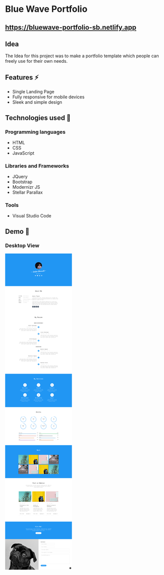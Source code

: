 # Blue Wave Portfolio
## https://bluewave-portfolio-sb.netlify.app

## Idea 
The Idea for this project was to make a portfolio template which people can freely use for their own needs.

## Features ⚡
* Single Landing Page
* Fully responsive for mobile devices
* Sleek and simple design

## Technologies used 🚩
### Programming languages
* HTML
* CSS
* JavaScript
### Libraries and Frameworks
* JQuery
* Bootstrap
* Modernizr JS
* Stellar Parallax
### Tools
* Visual Studio Code

## Demo 🚩

### Desktop View

![Desktop view](desktopview.png)
